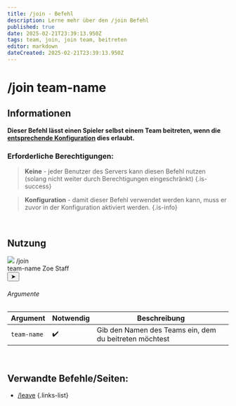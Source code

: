 ```yaml
---
title: /join - Befehl
description: Lerne mehr über den /join Befehl
published: true
date: 2025-02-21T23:39:13.950Z
tags: team, join, join team, beitreten
editor: markdown
dateCreated: 2025-02-21T23:39:13.950Z
---
```


# /join team-name
## Informationen
**Dieser Befehl lässt einen Spieler selbst einem Team beitreten, wenn die [entsprechende Konfiguration](/de/Zoe-Configuration/Usermanagment/teamselfadding) dies erlaubt.**
<br>

### Erforderliche Berechtigungen:
>**Keine** - jeder Benutzer des Servers kann diesen Befehl nutzen (solang nicht weiter durch Berechtigungen eingeschränkt) {.is-success}

>**Konfiguration** - damit dieser Befehl verwendet werden kann, muss er zuvor in der Konfiguration aktiviert werden. {.is-info}

<br>

## Nutzung
<div class="discord-preview">
    <div class="dcp-chatbar">
        <img src="/zoe_logo.png" class="dcp-avatar">
        <span class="dcp-command">/join</span>
        <div class="dcp-args">
            <div class="dcp-arg">
                <span class="dcp-arg-label">team-name</span>
                <span class="dcp-arg-value">Zoe Staff</span>
            </div>
        </div>
        <button class="dcp-send-btn">&#10148;</button> 
    </div>
</div>

###### Argumente
| Argument | Notwendig | Beschreibung |
|----------|----------|-------------|
| `team-name` | :heavy_check_mark: | Gib den Namen des Teams ein, dem du beitreten möchtest |
<br>

## Verwandte Befehle/Seiten:
- [/leave](/en/commands/team/leave)
{.links-list}